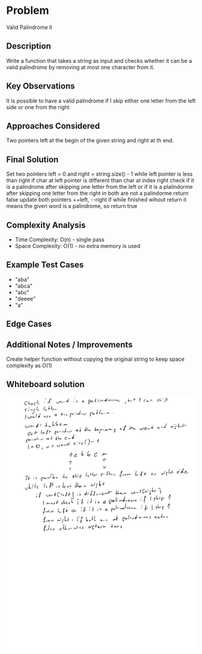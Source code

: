 # Problem
Valid Palindrome II
## Description
Write a function that takes a string as input and checks whether it can be a valid palindrome 
by removing at most one character from it.
## Key Observations
It is possible to have a valid palindrome if I skip either one letter from the left side or one from the right
## Approaches Considered
Two pointers left at the begin of the given string and right at th end.
## Final Solution
Set two pointers left = 0 and right = string.size() - 1
while left pointer is less than right
    if char at left pointer is different than char at index right
        check if it is a palindrome after skipping one letter from the left
        or if it is a plalindorme after skipping one letter from the right
        in both are not a palindorme return false
    update both pointers ++left, --right
if while finished wihout return it means the given word is a palindrome, so return true
## Complexity Analysis
- Time Complexity: O(n) - single pass
- Space Complexity: O(1) - no extra memory is used

## Example Test Cases
- "aba"  
- "abca" 
- "abc"    
- "deeee" 
- "a" 
## Edge Cases

## Additional Notes / Improvements
Create helper function without copying the original string
to keep space complexity as O(1)

## Whiteboard solution
![whiteboard](002_valid_palindrome_ii.png)